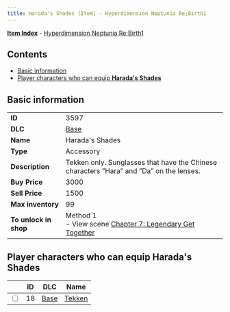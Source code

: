 ```yaml
---
title: Harada's Shades (Item) - Hyperdimension Neptunia Re;Birth1
---
```


[**Item Index**](/neptunia/rb1/item/index.html) - [Hyperdimension Neptunia Re;Birth1](/neptunia/rb1)

## Contents

- [Basic information](#basic-information)
- [Player characters who can equip **Harada's Shades**](#player-characters-who-can-equip-haradas-shades)
## Basic information

|   |   |
| -- | -- |
| **ID** | 3597 |
| **DLC** | [Base](/neptunia/rb1/dlc/1-base.html) |
| **Name** | Harada's Shades |
| **Type** | Accessory |
| **Description** | Tekken only. Sunglasses that have the Chinese characters ”Hara” and ”Da” on the lenses. |
| **Buy Price** | 3000 |
| **Sell Price** | 1500 |
| **Max inventory** | 99 |
| **To unlock in shop** | Method 1<br />- View scene [Chapter 7: Legendary Get Together](/neptunia/rb1/scene/1-726-chapter-7-legendary-get-together.html) |


## Player characters who can equip **Harada's Shades**

|    | ID | DLC | Name |
| -- | -- | --- | ---- |
| <input type="checkbox" id="rb1-player-1-18" class="trackbox" /> | 18 | [Base](/neptunia/rb1/dlc/1-base.html) | [Tekken](/neptunia/rb1/player/1-18-tekken.html) |
